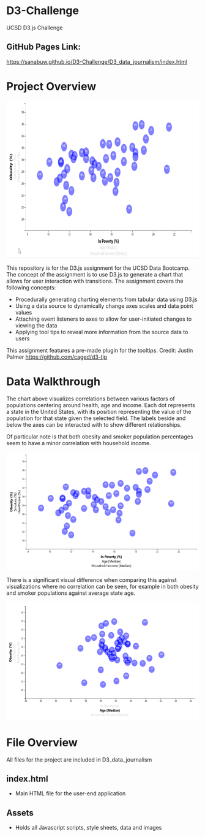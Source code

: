 # D3-Challenge
UCSD D3.js Challenge

## GitHub Pages Link:
https://sanabuw.github.io/D3-Challenge/D3_data_journalism/index.html


# Project Overview
<img src="D3_data_journalism/assets/other/images/demo.gif" width="800" height="412"/>


This repository is for the D3.js assignment for the UCSD Data Bootcamp. The concept of the assignment is to use D3.js to generate a chart that allows for user interaction with transitions. The assignment covers the following concepts:
- Procedurally generating charting elements from tabular data using D3.js
- Using a data source to dynamically change axes scales and data point values
- Attaching event listeners to axes to allow for user-initiated changes to viewing the data
- Applying tool tips to reveal more information from the source data to users

This assignment features a pre-made plugin for the tooltips.
Credit:
Justin Palmer
https://github.com/caged/d3-tip

# Data Walkthrough
The chart above visualizes correlations between various factors of populations centering around health, age and income. Each dot represents a state in the United States, with its position representing the value of the population for that state given the selected field. The labels beside and below the axes can be interacted with to show different relationships.


Of particular note is that both obesity and smoker population percentages seem to have a minor correlation with household income.

<img src="D3_data_journalism/assets/other/images/obesity_v_poverty.png" width="600" height="309"/>


There is a significant visual difference when comparing this against visualizations where no correlation can be seen, for example in both obesity and smoker populations against average state age.

<img src="D3_data_journalism/assets/other/images/obesity_v_age.png" width="600" height="309"/>



# File Overview
All files for the project are included in D3_data_journalism

## index.html
- Main HTML file for the user-end application

## Assets
- Holds all Javascript scripts, style sheets, data and images
